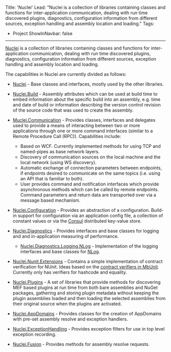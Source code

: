 Title: 'Nuclei'
Lead: "Nuclei is a collection of libraries containing classes and functions for inter-application communication, dealing with run time discovered plugins, diagnostics, configuration information from different sources,
exception handling and assembly location and loading."
Tags:
  - Project
ShowInNavbar: false
---

[Nuclei](https://github.com/thenucleus) is a collection of libraries containing classes and functions for inter-application communication, dealing with run time discovered plugins, diagnostics, configuration information from different sources,
exception handling and assembly location and loading.

The capabilities in Nuclei are currently divided as follows:

* [Nuclei](https://github.com/thenucleus/Nuclei) - Base classes and interfaces, mostly used by the other libraries.
* [Nuclei.Build](https://github.com/thenucleus/nuclei.build) - Assembly attributes which can be used at build time to embed information about the specific build into an assembly, e.g. time and date of build or information describing the version control revision of the source code that was used to create the assembly.
* [Muclei.Communication](https://github.com/thenucleus/nuclei.communication) - Provides classes, interfaces and delegates used to provide a means of interacting between two or more applications through one or more command interfaces (similar to a Remote Procedure Call (RPC)). Capabilities include:
    * Based on WCF. Currently implemented methods for using TCP and named-pipes as base network layers.
    * Discovery of communication sources on the local machine and the local network (using WS discovery).
    * Automatic exchange of connection parameters between endpoints, if endpoints desired to communicate on the same topics (i.e. using an API that is familiar to both).
    * User provides command and notification interfaces which provide asynchronous methods which can be called by remote endpoints. Command parameters and return data are transported over via a message based mechanism.
* [Nuclei.Configuration](https://github.com/thenucleus/nuclei.configuration) - Provides an abstraction of a configuration. Build-in support for configuration via an application config file, a collection of constant values or via the [Consul](https://consul.io) distributed key-value store.
* [Nuclei.Diagnostics](https://github.com/thenucleus/nuclei.diagnostics) - Provides interfaces and base classes for logging and and in-application measuring of performance.
    * [Nuclei.Diagnostics.Logging.NLog](https://github.com/thenucleus/nuclei.diagnostics.logging.nlog) - Implementation of the logging interfaces and base classes for [NLog]().
* [Nuclei.Nunit.Extensions](https://github.com/thenucleus/nuclei.nunit.extensions) - Contains a simple implementation of contract verification for NUnit. Ideas based on the
[contract verifiers in MbUnit](http://interfacingreality.blogspot.co.nz/2009/03/contract-verifiers-in-mbunit-v307.html). Currently only has verifiers for hashcode and equality.
* [Nuclei.Plugins](https://github.com/thenucleus/nuclei.plugins) - A set of libraries that provide methods for discovering MEF based plugins at run time from both bare assemblies and NuGet packages, gathering and storing plugin metadata
  without keeping the plugin assemblies loaded and then loading the selected assemblies from their original source when the plugins are activated.

* [Nuclei.AppDomains](https://github.com/thenucleus/nuclei.appdomains) - Provides classes for the creation of AppDomains with pre-set assembly resolve and exception handlers.
* [Nuclei.ExceptionHandling](https://github.com/thenucleus/nuclei.exceptionhandling) - Provides exception filters for use in top level exception recording.
* [Nuclei.Fusion](https://github.com/thenucleus/nuclei.fusion) - Provides methods for assembly resolve requests.

